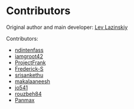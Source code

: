 # Contributors

Original author and main developer: [Lev Lazinskiy](https://github.com/levlaz)

Contributors:

* [ndintenfass](https://github.com/ndintenfass)
* [iamgroot42](https://github.com/iamgroot42)
* [ProjectFrank](https://github.com/ProjectFrank)
* [Frederick-S](https://github.com/Frederick-S)
* [srisankethu](https://github.com/srisankethu)
* [makalaaneesh](https://github.com/makalaaneesh)
* [jo541](https://github.com/jo541)
* [rouzbeh84](https://github.com/rouzbeh84)
* [Panmax](https://github.com/Panmax)
